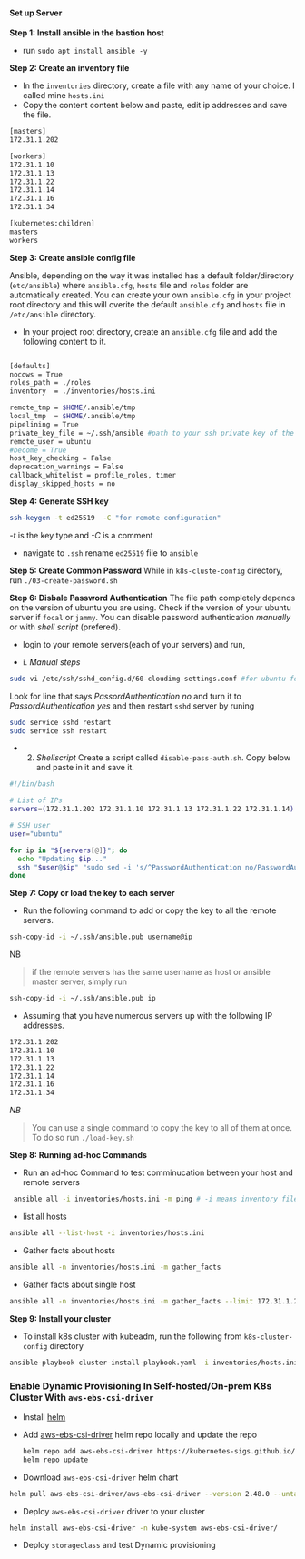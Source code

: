  
 #### Set up Server

**Step 1: Install  ansible in the bastion host**

- run `sudo apt install ansible -y`


**Step 2: Create an inventory file**

- In the `inventories` directory, create a file with any name of your choice. I called mine `hosts.ini`
-  Copy the content content below and paste, edit ip addresses and save the file.

```bash
[masters]
172.31.1.202

[workers]
172.31.1.10 
172.31.1.13 
172.31.1.22 
172.31.1.14 
172.31.1.16
172.31.1.34

[kubernetes:children]
masters
workers
```
**Step 3: Create ansible config file**

Ansible, depending on the way it was installed has a default folder/directory (`etc/ansible`) where `ansible.cfg`, `hosts` file and `roles` folder are automatically created. You can create your own `ansible.cfg` in your project root directory and this will overite the default `ansible.cfg` and `hosts` file in `/etc/ansible` directory. 

- In your project root directory, create an `ansible.cfg` file and add the following content to it.

```bash

[defaults]
nocows = True
roles_path = ./roles
inventory  = ./inventories/hosts.ini

remote_tmp = $HOME/.ansible/tmp
local_tmp  = $HOME/.ansible/tmp
pipelining = True
private_key_file = ~/.ssh/ansible #path to your ssh private key of the public key you copied earlier to remote servers. NB `ansible` is name of my private key
remote_user = ubuntu
#become = True
host_key_checking = False
deprecation_warnings = False
callback_whitelist = profile_roles, timer
display_skipped_hosts = no
```
 **Step 4: Generate SSH key**

```bash
ssh-keygen -t ed25519  -C "for remote configuration"
```
*-t* is the key type and *-C* is a comment
- navigate to `.ssh` rename `ed25519` file to `ansible`

**Step 5: Create Common Password**
While in `k8s-cluste-config` directory, run `./03-create-password.sh`

**Step 6: Disbale Password Authentication**
The file path completely depends on the version of ubuntu you are using. Check if the version of your ubuntu server if `focal` or `jammy`.  You can disable password authentication *manually* or with *shell script* (prefered). 
- login to your remote servers(each of your servers) and run,

-  i. *Manual steps*
``` bash
sudo vi /etc/ssh/sshd_config.d/60-cloudimg-settings.conf #for ubuntu focal 24
```
 Look for line that says *PassordAuthentication no* and turn it to *PassordAuthentication yes* and then restart `sshd` server by runing

```bash
sudo service sshd restart
sudo service ssh restart
```

- 2. *Shellscript*
Create a script called `disable-pass-auth.sh`. Copy below and paste in it and save it.
```bash
#!/bin/bash

# List of IPs
servers=(172.31.1.202 172.31.1.10 172.31.1.13 172.31.1.22 172.31.1.14)

# SSH user
user="ubuntu"

for ip in "${servers[@]}"; do
  echo "Updating $ip..."
  ssh "$user@$ip" "sudo sed -i 's/^PasswordAuthentication no/PasswordAuthentication yes/' /etc/ssh/ssh_config.d/60-cloudimg-settings.conf && sudo systemctl restart ssh"
done
```

**Step 7:  Copy or load the key to each server**

- Run the following command to add or copy the key to all the remote servers.

```bash
ssh-copy-id -i ~/.ssh/ansible.pub username@ip
```
NB
> if the remote servers has the same username as host or ansible master server, simply run

```bash
ssh-copy-id -i ~/.ssh/ansible.pub ip
```
- Assuming that you have numerous servers up with the following IP addresses.
```bash
172.31.1.202 
172.31.1.10 
172.31.1.13 
172.31.1.22 
172.31.1.14 
172.31.1.16
172.31.1.34
```
*NB*
> You can use a single command to copy the key to all of them at once. To do so run `./load-key.sh`

**Step 8: Running ad-hoc Commands**
- Run an ad-hoc Command to test comminucation between your host and remote servers

```bash
 ansible all -i inventories/hosts.ini -m ping # -i means inventory file, -m means module
```
- list all hosts

```bash
ansible all --list-host -i inventories/hosts.ini
```
- Gather facts about hosts

```bash
ansible all -n inventories/hosts.ini -m gather_facts
```
- Gather facts about single host 

```bash
ansible all -n inventories/hosts.ini -m gather_facts --limit 172.31.1.202 #maybe control plane
```
**Step 9: Install your cluster**
- To install k8s cluster with kubeadm, run the following from `k8s-cluster-config` directory

```bash
ansible-playbook cluster-install-playbook.yaml -i inventories/hosts.ini
```


### Enable Dynamic Provisioning In Self-hosted/On-prem K8s Cluster With `aws-ebs-csi-driver` 
- Install [helm](https://helm.sh/docs/intro/install/)
- Add [aws-ebs-csi-driver](https://artifacthub.io/packages/helm/aws-ebs-csi-driver/aws-ebs-csi-driver) helm repo locally and update the repo
  
  ```bash
  helm repo add aws-ebs-csi-driver https://kubernetes-sigs.github.io/aws-ebs-csi-driver/
  helm repo update 
  ```
- Download `aws-ebs-csi-driver` helm chart

```bash
helm pull aws-ebs-csi-driver/aws-ebs-csi-driver --version 2.48.0 --untar
```

- Deploy `aws-ebs-csi-driver` driver to your cluster
```bash 
helm install aws-ebs-csi-driver -n kube-system aws-ebs-csi-driver/
```
- Deploy `storageclass` and test Dynamic provisioning
